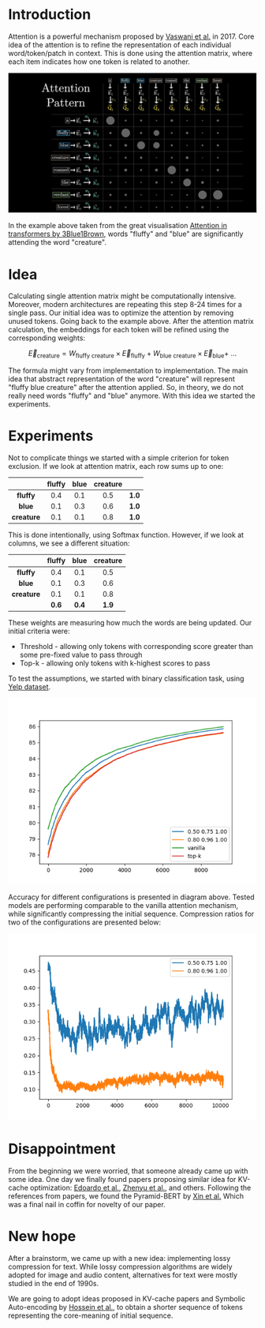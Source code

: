 # Introduction

Attention is a powerful mechanism proposed by [Vaswani et al.](https://arxiv.org/abs/1706.03762) in 2017.
Core idea of the attention is to refine the representation of each individual word/token/patch in context.
This is done using the attention matrix, where each item indicates how one token is related to another.

![3b1b_attention_matrix.png](res/3b1b_attention_matrix.png)

In the example above taken from the great
visualisation [Attention in transformers by 3Blue1Brown](https://www.youtube.com/watch?v=eMlx5fFNoYc),
words "fluffy" and "blue" are significantly attending the word "creature".

# Idea

Calculating single attention matrix might be computationally intensive.
Moreover, modern architectures are repeating this step 8-24 times for a single pass.
Our initial idea was to optimize the attention by removing unused tokens.
Going back to the example above.
After the attention matrix calculation, the embeddings for each token will be refined using the corresponding weights:

```math
\vec{E}_{\text{creature}} = W_{\text{fluffy creature}} \times \vec{E}_{\text{fluffy}} + W_{\text{blue creature}} \times \vec{E}_{\text{blue}} +\:\ldots
```

The formula might vary from implementation to implementation.
The main idea that abstract representation of the word "creature" will represent "fluffy blue creature" after the
attention applied.
So, in theory, we do not really need words "fluffy" and "blue" anymore.
With this idea we started the experiments.

# Experiments

Not to complicate things we started with a simple criterion for token exclusion.
If we look at attention matrix, each row sums up to one:

|              | **fluffy** | **blue** | **creature** |         |
|:------------:|:----------:|:--------:|:------------:|:-------:|
|  **fluffy**  |    0.4     |   0.1    |     0.5      | **1.0** |
|   **blue**   |    0.1     |   0.3    |     0.6      | **1.0** |
| **creature** |    0.1     |   0.1    |     0.8      | **1.0** |

This is done intentionally, using Softmax function.
However, if we look at columns, we see a different situation:

|              | **fluffy** | **blue** | **creature** |
|:------------:|:----------:|:--------:|:------------:|
|  **fluffy**  |    0.4     |   0.1    |     0.5      |
|   **blue**   |    0.1     |   0.3    |     0.6      |
| **creature** |    0.1     |   0.1    |     0.8      |
|              |  **0.6**   | **0.4**  |   **1.9**    |

These weights are measuring how much the words are being updated.
Our initial criteria were:

- Threshold - allowing only tokens with corresponding score greater than some pre-fixed value to pass through
- Top-k - allowing only tokens with k-highest scores to pass

To test the assumptions, we started with binary classification task,
using [Yelp dataset](https://huggingface.co/datasets/Yelp/yelp_review_full).

![yelp_accuracy.png](res/yelp_accuracy.png)

Accuracy for different configurations is presented in diagram above.
Tested models are performing comparable to the vanilla attention mechanism,
while significantly compressing the initial sequence.
Compression ratios for two of the configurations are presented below:

![yelp_compression.png](res/yelp_compression.png)

# Disappointment

From the beginning we were worried, that someone already came up with some idea.
One day we finally found papers proposing similar idea for KV-cache optimization:
[Edoardo et al.](https://arxiv.org/abs/2410.13166),
[Zhenyu et al.](https://arxiv.org/pdf/2306.14048), and others.
Following the references from papers, we found the Pyramid-BERT by [Xin et al.](https://arxiv.org/pdf/2203.14380)
Which was a final nail in coffin for novelty of our paper.

# New hope

After a brainstorm, we came up with a new idea: implementing lossy compression for text.
While lossy compression algorithms are widely adopted for image and audio content,
alternatives for text were mostly studied in the end of 1990s.

We are going to adopt ideas proposed in KV-cache papers and Symbolic Auto-encoding by [Hossein et al.](https://arxiv.org/pdf/2402.10575),
to obtain a shorter sequence of tokens representing the core-meaning of initial sequence.
